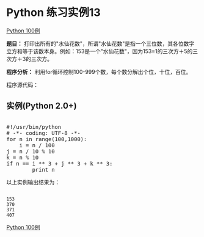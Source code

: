 Python 练习实例13
=============

 [Python 100例](python-100-examples.md)


 **题目：** 打印出所有的"水仙花数"，所谓"水仙花数"是指一个三位数，其各位数字立方和等于该数本身。例如：153是一个"水仙花数"，因为153=1的三次方＋5的三次方＋3的三次方。

 **程序分析：** 利用for循环控制100-999个数，每个数分解出个位，十位，百位。

 程序源代码：

  实例(Python 2.0+)
---------------

 <pre>

#!/usr/bin/python
# -*- coding: UTF-8 -*-
for n in range(100,1000):
    i = n / 100
j = n / 10 % 10
k = n % 10
if n == i ** 3 + j ** 3 + k ** 3:
        print n
</pre>

 以上实例输出结果为：


```

153
370
371
407

```

[Python 100例](python-100-examples.md)
